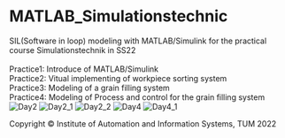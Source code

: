 # MATLAB_Simulationstechnic
SIL(Software in loop) modeling with MATLAB/Simulink for the practical course Simulationstechnik in SS22<br>
<br>
Practice1: Introduce of MATLAB/Simulink<br>
Practice2: Vitual implementing of workpiece sorting system<br>
Practice3: Modeling of a grain filling system<br>
Practice4: Modeling of Process and control for the grain filling system<br>
![Day2](https://user-images.githubusercontent.com/77030702/165322897-301a072e-255f-43be-940b-db7f4347ba3c.JPG)
![Day2_1](https://user-images.githubusercontent.com/77030702/165322900-1d1dc54b-22f4-45d2-b2e5-d36d86811914.JPG)
![Day2_2](https://user-images.githubusercontent.com/77030702/165322903-aeac823f-e8d4-467d-955e-4c994c503a10.JPG)
![Day4](https://user-images.githubusercontent.com/77030702/165322905-51519bd8-aeec-4fc1-9b30-064cc35c5136.JPG)
![Day4_1](https://user-images.githubusercontent.com/77030702/165322908-4b91a30f-8018-4ac7-a670-8ee5848f76c8.JPG)

Copyright © Institute of Automation and Information Systems, TUM 2022
